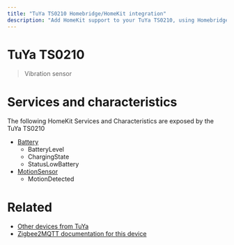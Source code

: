 ```yaml
---
title: "TuYa TS0210 Homebridge/HomeKit integration"
description: "Add HomeKit support to your TuYa TS0210, using Homebridge, Zigbee2MQTT and homebridge-z2m."
---
```

<!---
This file has been GENERATED using src/docgen/docgen.ts
DO NOT EDIT THIS FILE MANUALLY!
-->
# TuYa TS0210
> Vibration sensor


# Services and characteristics
The following HomeKit Services and Characteristics are exposed by
the TuYa TS0210

* [Battery](../../battery.md)
  * BatteryLevel
  * ChargingState
  * StatusLowBattery
* [MotionSensor](../../sensors.md)
  * MotionDetected


# Related
* [Other devices from TuYa](../index.md#tuya)
* [Zigbee2MQTT documentation for this device](https://www.zigbee2mqtt.io/devices/TS0210.html)